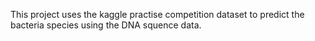 This project uses the kaggle practise competition dataset to predict the bacteria species using the DNA squence data. 